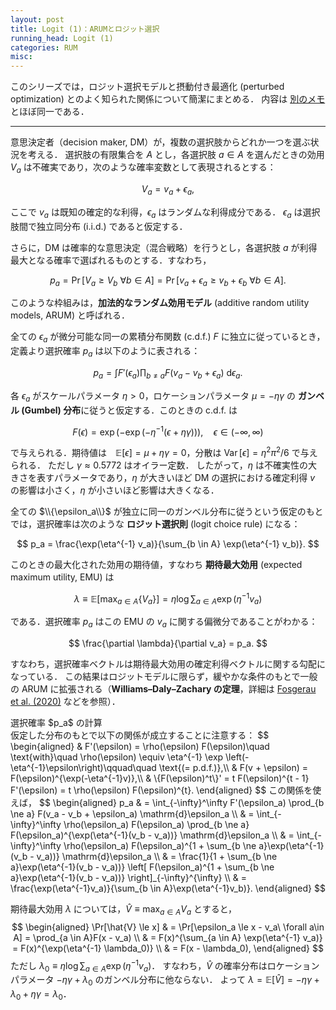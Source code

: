 ```yaml
---
layout: post
title: Logit (1)：ARUMとロジット選択
running_head: Logit (1)
categories: RUM
misc: 
---
```


このシリーズでは，ロジット選択モデルと摂動付き最適化 (perturbed optimization) とのよく知られた関係について簡潔にまとめる．
内容は [別のメモ](/notes/N2412_logit.pdf) とほぼ同一である．

<hr>

意思決定者（decision maker, DM）が，複数の選択肢からどれか一つを選ぶ状況を考える．
選択肢の有限集合を $A$ とし，各選択肢 $a \in A$ を選んだときの効用 $V_a$ は不確実であり，次のような確率変数として表現されるとする：

$$
V_a = v_a + \epsilon_a,
$$

ここで $v_a$ は既知の確定的な利得，$\epsilon_a$ はランダムな利得成分である．
$\epsilon_a$ は選択肢間で独立同分布 (i.i.d.) であると仮定する．

さらに，DM は確率的な意思決定（混合戦略）を行うとし，各選択肢 $a$ が利得最大となる確率で選ばれるものとする．すなわち，

$$
p_a = \Pr[V_a \ge V_b\ \forall b \in A] = \Pr[v_a + \epsilon_a \ge v_b + \epsilon_b\ \forall b \in A].
$$

このような枠組みは，**加法的なランダム効用モデル**  (additive random utility models, ARUM) と呼ばれる．

全ての $\epsilon_a$ が微分可能な同一の累積分布関数 (c.d.f.) $F$ に独立に従っているとき，定義より選択確率 $p_a$ は以下のように表される：

$$
p_a = \int F'(\epsilon_a) \prod_{b \ne a} F(v_a - v_b + \epsilon_a)\ \mathrm{d}\epsilon_a.
$$


各 $\epsilon_a$ がスケールパラメータ $\eta > 0$，ロケーションパラメータ $\mu = - \eta\gamma$ の **ガンベル (Gumbel) 分布**に従うと仮定する．このときの c.d.f. は

$$
F(\epsilon) = \exp\left( - \exp\left(- \eta^{-1} (\epsilon + \eta\gamma)\right) \right),
\quad \epsilon \in (-\infty,\infty)
$$

で与えられる．期待値は　$\mathbb{E}[\epsilon] = \mu + \eta\gamma = 0$，分散は $\operatorname{Var}[\epsilon] = \eta^2 \pi^2 / 6$ で与えられる．
ただし $\gamma \approx 0.5772$ はオイラー定数．
したがって，$\eta$ は不確実性の大きさを表すパラメータであり，$\eta$ が大きいほど DM の選択における確定利得 $v$ の影響は小さく，$\eta$ が小さいほど影響は大きくなる．

全ての $\\{\epsilon_a\\}$ が独立に同一のガンベル分布に従うという仮定のもとでは，選択確率は次のような **ロジット選択則** (logit choice rule) になる：

$$
p_a = \frac{\exp(\eta^{-1} v_a)}{\sum_{b \in A} \exp(\eta^{-1} v_b)}.
$$

このときの最大化された効用の期待値，すなわち **期待最大効用**  (expected maximum utility, EMU) は

$$
\lambda \equiv \mathbb{E}[\max_{a\in A} \{V_a\}] = \eta \log \sum_{a \in A} \exp\left(\eta^{-1} v_a\right)
$$

である．選択確率 $p_a$ はこの EMU の $v_a$ に関する偏微分であることがわかる：

$$
\frac{\partial \lambda}{\partial v_a} = p_a.
$$

すなわち，選択確率ベクトルは期待最大効用の確定利得ベクトルに関する勾配になっている．
この結果はロジットモデルに限らず，緩やかな条件のもとで一般の ARUM に拡張される（**Williams–Daly–Zachary の定理**，詳細は [Fosgerau et al. (2020)](https://onlinelibrary.wiley.com/doi/10.1111/iere.12469) などを参照）．

<div class="back-of-envelope">
<div class="boe-title">選択確率 $p_a$ の計算</div>
<div class="boe-conents">
仮定した分布のもとで以下の関係が成立することに注意する：
$$
\begin{aligned}
    & F'(\epsilon) = \rho(\epsilon) F(\epsilon)\quad \text{with}\quad \rho(\epsilon) \equiv \eta^{-1} \exp \left(- \eta^{-1}\epsilon\right)\qquad\quad \text{(= p.d.f.)},\\
    & F(v + \epsilon) = F(\epsilon)^{\exp(-\eta^{-1}v)},\\
    & \{F(\epsilon)^t\}' = t F(\epsilon)^{t - 1} F'(\epsilon) = t \rho(\epsilon) F(\epsilon)^{t}. 
\end{aligned}
$$ 
この関係を使えば，
$$
\begin{aligned}
    p_a 
    & = \int_{-\infty}^\infty F'(\epsilon_a) \prod_{b \ne a} F(v_a - v_b + \epsilon_a) \mathrm{d}\epsilon_a 
    \\
    & = \int_{-\infty}^\infty \rho(\epsilon_a) F(\epsilon_a) \prod_{b \ne a} F(\epsilon_a)^{\exp(\eta^{-1}(v_b - v_a))} \mathrm{d}\epsilon_a 
    \\
    & = \int_{-\infty}^\infty \rho(\epsilon_a) F(\epsilon_a)^{1 + \sum_{b \ne a}\exp(\eta^{-1}(v_b - v_a))} \mathrm{d}\epsilon_a 
    \\
    & = \frac{1}{1 + \sum_{b \ne a}\exp(\eta^{-1}(v_b - v_a))}
    \left[ F(\epsilon_a)^{1 + \sum_{b \ne a}\exp(\eta^{-1}(v_b - v_a))} \right]_{-\infty}^{\infty}
    \\
    & = \frac{\exp(\eta^{-1}v_a)}{\sum_{b \in A}\exp(\eta^{-1}v_b)}. 
\end{aligned}
$$ 

期待最大効用 $\lambda$ については，$\hat{V} \equiv \max_{a \in A} V_a$ とすると，
$$
\begin{aligned} 
    \Pr[\hat{V} \le x] 
    & = \Pr[\epsilon_a \le x - v_a\ \forall a\in A] = \prod_{a \in A}F(x - v_a) \\
    & = F(x)^{\sum_{a \in A} \exp(\eta^{-1} v_a)} = F(x)^{\exp(\eta^{-1} \lambda_0)}  \\
    & = F(x - \lambda_0), 
\end{aligned}
$$ 
ただし $\lambda_0 \equiv \eta \log \sum_{a \in A} \exp(\eta^{-1} v_a)$．
すなわち，$\hat{V}$ の確率分布はロケーションパラメータ $- \eta\gamma + \lambda_0$ のガンベル分布に他ならない．
よって $\lambda = \mathbb{E}[\hat{V}] = - \eta \gamma + \lambda_0 + \eta\gamma = \lambda_0$．
</div>
</div>